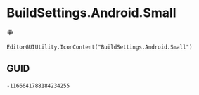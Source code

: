 # BuildSettings.Android.Small
![](/img/BuildSettings.Android.Small.png)

``` CSharp
EditorGUIUtility.IconContent("BuildSettings.Android.Small")
```
## GUID
```
-1166641788184234255
```
